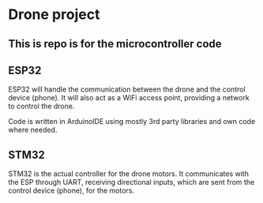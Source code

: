 # Drone project

## This is repo is for the microcontroller code

## ESP32

ESP32 will handle the communication between the drone and the control device (phone). 
It will also act as a WiFi access point, providing a network to control the drone.

Code is written in ArduinoIDE using mostly 3rd party libraries and own code where needed.

## STM32

STM32 is the actual controller for the drone motors. It communicates with the ESP through UART, 
receiving directional inputs, which are sent from the control device (phone), for the motors.